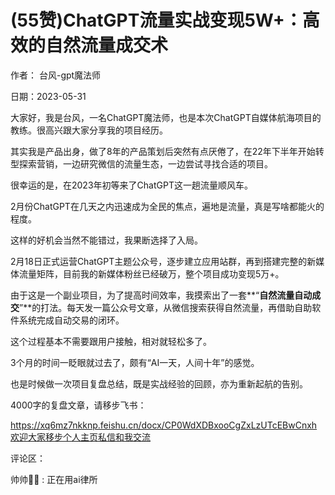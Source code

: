 
# (55赞)ChatGPT流量实战变现5W+：高效的自然流量成交术

作者：  台风-gpt魔法师

日期：2023-05-31

大家好，我是台风，一名ChatGPT魔法师，也是本次ChatGPT自媒体航海项目的教练。很高兴跟大家分享我的项目经历。

其实我是产品出身，做了8年的产品策划后突然有点厌倦了，在22年下半年开始转型探索营销，一边研究微信的流量生态，一边尝试寻找合适的项目。

很幸运的是，在2023年初等来了ChatGPT这一趟流量顺风车。

2月份ChatGPT在几天之内迅速成为全民的焦点，遍地是流量，真是写啥都能火的程度。

这样的好机会当然不能错过，我果断选择了入局。

2月18日正式运营ChatGPT主题公众号，逐步建立应用站群，再到搭建完整的新媒体流量矩阵，目前我的新媒体粉丝已经破万，整个项目成功变现5万+。

由于这是一个副业项目，为了提高时间效率，我摸索出了一套**“**自然流量自动成交**”**的打法。每天发一篇公众号文章，从微信搜索获得自然流量，再借助自助软件系统完成自动交易的闭环。

这个过程基本不需要跟用户接触，相对就轻松多了。

3个月的时间一眨眼就过去了，颇有“AI一天，人间十年”的感觉。



也是时候做一次项目复盘总结，既是实战经验的回顾，亦为重新起航的告别。

4000字的复盘文章，请移步飞书：

https://xq6mz7nkknp.feishu.cn/docx/CP0WdXDBxooCgZxLzUTcEBwCnxh欢迎大家移步个人主页私信和我交流

评论区：

帅帅🔫🌱 : 正在用ai律所
